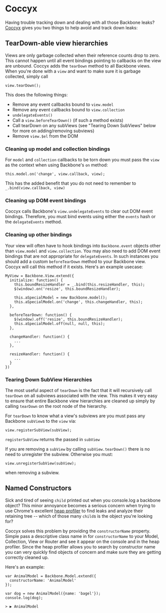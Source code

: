 # Coccyx

Having trouble tracking down and dealing with all those Backbone leaks?  [Coccyx](http://en.wikipedia.org/wiki/Coccyx) gives you two things to help avoid and track down leaks:

## TearDown-able view hierarchies

Views are only garbage collected when their reference counts drop to zero.  This cannot happen until all event bindings pointing to callbacks on the view are unbound.  Coccyx adds the `tearDown` method to all Backbone views.  When you're done with a `view` and want to make sure it is garbage collected, simply call

    view.tearDown();
    
This does the following things:

  - Remove any event callbacks bound to `view.model`
  - Remove any event callbacks bound to `view.collection`
  - `undelegateEvents()`
  - Call a `view.beforeTearDown()` (if such a method exists)
  - Call tearDown on any subViews (see "Tearing Down SubViews" below for more on adding/removing subviews)
  - Remove `view.$el` from the DOM

### Cleaning up model and collection bindings
For `model` and `collection` callbacks to be torn down you must pass the `view` as the context when using Backbone's `on` method:

    this.model.on('change', view.callback, view);
    
This has the added benefit that you do not need to remember to `_.bind(view.callback, view)`

### Cleaning up DOM event bindings
Coccyx calls Backbone's `view.undelegateEvents` to clear out DOM event bindings.  Therefore, you must bind events using either the `events` hash or the `delegateEvents` method.

### Cleaning up other bindings
Your view will often have to hook bindings into `Backbone.event` objects other than `view.model` and `view.collection`.  You may also need to add DOM event bindings that are not appropriate for `delegateEvents`.  In such instances you should add a custom `beforeTearDown` method to your Backbone view.  Coccyx will call this method if it exists.  Here's an example usecase:

    MyView = Backbone.View.extend({
      initialize: function() {
        this.boundResizeHandler = _.bind(this.resizeHandler, this);
        $(window).on('resize', this.boundResizeHandler);
          
        this.aSpecialModel = new Backbone.model();          
        this.aSpecialModel.on('change', this.changeHandler, this);
      },
        
      beforeTearDown: function() {
        $(window).off('resize', this.boundResizeHandler);
        this.aSpecialModel.off(null, null, this);
      },
        
      changeHandler: function() {
        ...
      },
      
      resizeHandler: function() {
        ...
      }
    })

### Tearing Down SubView Hierarchies
The most useful aspect of `tearDown` is the fact that it will recursively call `tearDown` on all subviews associated with the view.  This makes it very easy to ensure that entire Backbone view hierarchies are cleaned up simply by calling `tearDown` on the root node of the hierarchy.

For `tearDown` to know what a view's subviews are you must pass any Backbone `subView`s to the `view` via:

    view.registerSubView(subView);
    
`registerSubView` returns the passed in `subView`

If you are removing a `subView` by calling `subView.tearDown()` there is no need to unregister the subview.  Otherwise you must:

    view.unregisterSubView(subView);
    
when removing a subview.


## Named Constructors
Sick and tired of seeing `child` printed out when you console.log a backbone object?  This minor annoyance becomes a serious concern when trying to use Chrome's excellent [heap profiler](https://developers.google.com/chrome-developer-tools/docs/heap-profiling) to find leaks and analyze their retaining tree -- which of those many `child`s is the object you're looking for?

Coccyx solves this problem by providing the `constructorName` property.  Simple pass a descriptive class name in for `constructorName` to your Model, Collection, View or Router and see it appear on the console and in the heap profiler.  Since the heap profiler allows you to search by constructor name you can very quickly find objects of concern and make sure they are getting correctly cleaned up.

Here's an example:

    var AnimalModel = Backbone.Model.extend({
      constructorName: 'AnimalModel'
    });
    
    var dog = new AnimalModel({name: 'bagel'});
    console.log(dog);
    
    > ▶ AnimalModel
